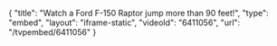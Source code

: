 {
    "title": "Watch a Ford F-150 Raptor jump more than 90 feet!",
    "type": "embed",
    "layout": "iframe-static",
    "videoId": "6411056",
    "url": "\/tvpembed\/6411056"
}